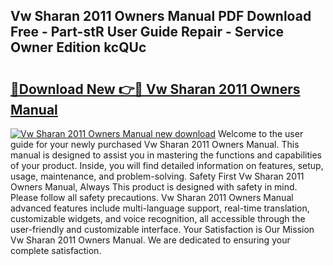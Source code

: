 ## Vw Sharan 2011 Owners Manual PDF Download Free - Part-stR User Guide Repair - Service Owner Edition kcQUc

# <h2><a href="http://cf26363.oget.top/?id=Vw+Sharan+2011+Owners+Manual">🔗Download New 👉🔴 Vw Sharan 2011 Owners Manual</a></h2>

[![Vw Sharan 2011 Owners Manual new download](https://i.imgur.com/5g1atiW.png)](http://cf26363.oget.top/?id=Vw+Sharan+2011+Owners+Manual)
Welcome to the user guide for your newly purchased Vw Sharan 2011 Owners Manual. This manual is designed to assist you in mastering the functions and capabilities of your product. Inside, you will find detailed information on features, setup, usage, maintenance, and problem-solving. Safety First Vw Sharan 2011 Owners Manual, Always This product is designed with safety in mind. Please follow all safety precautions. Vw Sharan 2011 Owners Manual advanced features include multi-language support, real-time translation, customizable widgets, and voice recognition, all accessible through the user-friendly and customizable interface. Your Satisfaction is Our Mission Vw Sharan 2011 Owners Manual. We are dedicated to ensuring your complete satisfaction.
